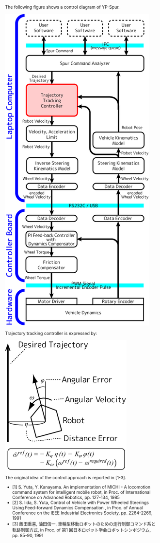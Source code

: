The following figure shows a control diagram of YP-Spur.

![Spur control system](doc/images/spur_system_en.png)

Trajectory tracking controller is expressed by:

![Spur line following control](doc/images/spurline_en.png)

The original idea of the control approach is reported in [1-3].

* [1] S. Yuta, Y. Kanayama. An implementation of MICHI - A locomotion command system for intelligent mobile robot, in Proc. of International Conference on Advanced Robotics, pp. 127-134, 1985
* [2] S. Iida, S. Yuta, Control of Vehicle with Power Wheeled Steerings Using Feed-forward Dynamics Compensation , in Proc. of Annual Conference on the IEEE Industrial Electronics Society, pp. 2264-2269, 1991
* [3] 飯田重喜, 油田信一. 車輪型移動ロボットのための走行制御コマンド系と軌跡制御方式, in Proc. of 第1 回日本ロボット学会ロボットシンポジウム, pp. 85-90, 1991
